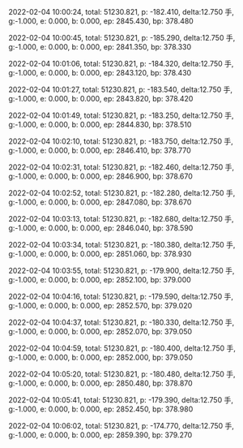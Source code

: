 2022-02-04 10:00:24, total: 51230.821, p: -182.410, delta:12.750 手, g:-1.000, e: 0.000, b: 0.000, ep: 2845.430, bp: 378.480

2022-02-04 10:00:45, total: 51230.821, p: -185.290, delta:12.750 手, g:-1.000, e: 0.000, b: 0.000, ep: 2841.350, bp: 378.330

2022-02-04 10:01:06, total: 51230.821, p: -184.320, delta:12.750 手, g:-1.000, e: 0.000, b: 0.000, ep: 2843.120, bp: 378.430

2022-02-04 10:01:27, total: 51230.821, p: -183.540, delta:12.750 手, g:-1.000, e: 0.000, b: 0.000, ep: 2843.820, bp: 378.420

2022-02-04 10:01:49, total: 51230.821, p: -183.250, delta:12.750 手, g:-1.000, e: 0.000, b: 0.000, ep: 2844.830, bp: 378.510

2022-02-04 10:02:10, total: 51230.821, p: -183.750, delta:12.750 手, g:-1.000, e: 0.000, b: 0.000, ep: 2846.410, bp: 378.770

2022-02-04 10:02:31, total: 51230.821, p: -182.460, delta:12.750 手, g:-1.000, e: 0.000, b: 0.000, ep: 2846.900, bp: 378.670

2022-02-04 10:02:52, total: 51230.821, p: -182.280, delta:12.750 手, g:-1.000, e: 0.000, b: 0.000, ep: 2847.080, bp: 378.670

2022-02-04 10:03:13, total: 51230.821, p: -182.680, delta:12.750 手, g:-1.000, e: 0.000, b: 0.000, ep: 2846.040, bp: 378.590

2022-02-04 10:03:34, total: 51230.821, p: -180.380, delta:12.750 手, g:-1.000, e: 0.000, b: 0.000, ep: 2851.060, bp: 378.930

2022-02-04 10:03:55, total: 51230.821, p: -179.900, delta:12.750 手, g:-1.000, e: 0.000, b: 0.000, ep: 2852.100, bp: 379.000

2022-02-04 10:04:16, total: 51230.821, p: -179.590, delta:12.750 手, g:-1.000, e: 0.000, b: 0.000, ep: 2852.570, bp: 379.020

2022-02-04 10:04:37, total: 51230.821, p: -180.330, delta:12.750 手, g:-1.000, e: 0.000, b: 0.000, ep: 2852.070, bp: 379.050

2022-02-04 10:04:59, total: 51230.821, p: -180.400, delta:12.750 手, g:-1.000, e: 0.000, b: 0.000, ep: 2852.000, bp: 379.050

2022-02-04 10:05:20, total: 51230.821, p: -180.480, delta:12.750 手, g:-1.000, e: 0.000, b: 0.000, ep: 2850.480, bp: 378.870

2022-02-04 10:05:41, total: 51230.821, p: -179.390, delta:12.750 手, g:-1.000, e: 0.000, b: 0.000, ep: 2852.450, bp: 378.980

2022-02-04 10:06:02, total: 51230.821, p: -174.770, delta:12.750 手, g:-1.000, e: 0.000, b: 0.000, ep: 2859.390, bp: 379.270